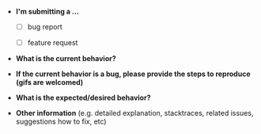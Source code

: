 * **I'm submitting a ...**
  - [ ] bug report
  - [ ] feature request


* **What is the current behavior?**



* **If the current behavior is a bug, please provide the steps to reproduce (gifs are welcomed)**



* **What is the expected/desired behavior?**



* **Other information** (e.g. detailed explanation, stacktraces, related issues, suggestions how to fix, etc)



